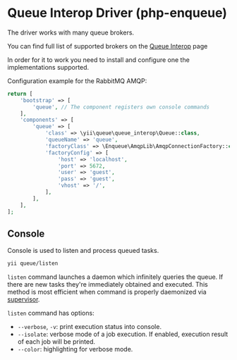 Queue Interop Driver (php-enqueue)
==================================

The driver works with many queue brokers.

You can find full list of supported brokers on the [Queue Interop](https://github.com/queue-interop/queue-interop) page

In order for it to work you need to install and configure one the implementations supported.

Configuration example for the RabbitMQ AMQP:

```php
return [
    'bootstrap' => [
        'queue', // The component registers own console commands
    ],
    'components' => [
        'queue' => [
            'class' => \yii\queue\queue_interop\Queue::class,
            'queueName' => 'queue',
            'factoryClass' => \Enqueue\AmqpLib\AmqpConnectionFactory::class,
            'factoryConfig' => [
                'host' => 'localhost',
                'port' => 5672,
                'user' => 'guest',
                'pass' => 'guest',
                'vhost' => '/',
            ],
        ],
    ],
];
```

Console
-------

Console is used to listen and process queued tasks.

```sh
yii queue/listen
```

`listen` command launches a daemon which infinitely queries the queue. If there are new tasks
they're immediately obtained and executed. This method is most efficient when command is properly
daemonized via [supervisor](worker.md#supervisor).

`listen` command has options:

- `--verbose`, `-v`: print execution status into console.
- `--isolate`: verbose mode of a job execution. If enabled, execution result of each job will be printed.
- `--color`: highlighting for verbose mode.
